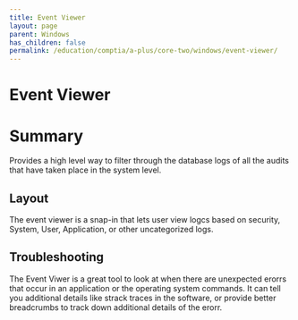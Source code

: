 ```yaml
---
title: Event Viewer
layout: page
parent: Windows
has_children: false
permalink: /education/comptia/a-plus/core-two/windows/event-viewer/
---
```


# Event Viewer

# Summary

Provides a high level way to filter through the database logs of all the audits that have taken place in the system level.

## Layout

The event viewer is a snap-in that lets user view logcs based on security, System, User, Application, or other uncategorized logs.

## Troubleshooting

The Event Viwer is a great tool to look at when there are unexpected erorrs that occur in an application or the operating system commands. It can tell you additional details like strack traces in the software, or provide better breadcrumbs to track down additional details of the erorr.
